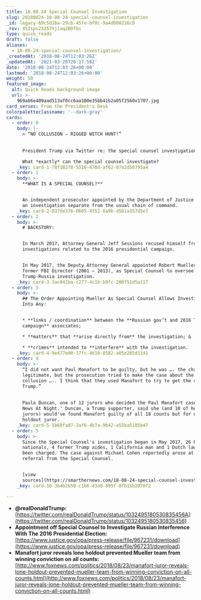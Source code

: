 ```yaml
---
title: 18.08.24 Special Counsel Investigation
slug: 20180824-18-08-24-special-counsel-investigation
_id: legacy-69c5d1ba-29cb-45fe-bf0c-9a4db08216c0
_rev: 45Isps23253Yjlaq2B0fbs
type: quick_reads
draft: false
aliases:
  - 18-08-24-special-counsel-investigation/
_createdAt: '2018-08-24T12:03:26Z'
_updatedAt: '2021-03-26T20:17:58Z'
date: '2018-08-24T12:03:26+00:00'
lastmod: '2018-08-24T12:03:26+00:00'
weight: 50
featured_image:
  alt: Quick Reads background image
  url: >-
    969ab6e409aad513af0cc6aa100e35bb41b2a05f2560x1707.jpg
card_series: From the President's Desk
colorpaletteclassname: '--dark-gray'
cards:
  - order: 0
    body: |-
      > “NO COLLUSION – RIGGED WITCH HUNT!”  
        
        
      President Trump via Twitter re: the special counsel investigation.

      What *exactly* can the special counsel investigate?
    _key: card-1-78f382f8-5516-470d-af62-07a2d58795a4
  - order: 1
    body: >-
      **WHAT IS A SPECIAL COUNSEL?**


      An independent prosecutor appointed by the Department of Justice to lead
      an investigation separate from the usual chain of command.
    _key: card-2-037de376-0605-4f52-8a9b-d5b1a357d5e7
  - order: 2
    body: >-
      # BACKSTORY:


      In March 2017, Attorney General Jeff Sessions recused himself from
      investigations related to the 2016 presidential campaign.


      In May 2017, the Deputy Attorney General appointed Robert Mueller, the
      former FBI Director (2001 – 2013), as Special Counsel to oversee the
      Trump-Russia investigation.
    _key: card-3-3ac841ba-c277-4c1b-b9fc-206f51d5a117
  - order: 3
    body: >-
      ## The Order Appointing Mueller As Special Counsel Allows Investigation
      Into Any:


      * **links / coordination** between the **Russian gov’t and 2016 Trump
      campaign** associates;

      * **matters** that **arise directly from** the investigation; &

      * **crimes** intended to **interfere** with the investigation.
    _key: card-4-9e477e00-17fc-4610-8582-a05e285d1141
  - order: 4
    body: >-
      “I did not want Paul Manafort to be guilty, but he was …. the charges were
      legitimate, but the prosecution tried to make the case about the Russian
      collusion ….. I think that they used Manafort to try to get the dirt on
      Trump.”  
        
        
      Paula Duncan, one of 12 jurors who decided the Paul Manafort case, to 'Fox
      News At Night.' Duncan, a Trump supporter, said she (and 10 of her fellow
      jurors) would've found Manafort guilty of all 18 counts but for one
      holdout juror.
    _key: card-5-5b60fa87-2af6-4b7a-9b42-a55ba5185b47
  - order: 5
    body: >-
      Since the Special Counsel's investigation began in May 2017, 26 Russian
      nationals, 4 former Trump aides, 1 California man and 1 Dutch lawyer have
      been charged. The case against Michael Cohen reportedly arose at of a
      referral from the Special Counsel.


      [view
      sources](https://smarthernews.com/18-08-24-special-counsel-investigation/)
    _key: card-10-3b4b2b50-c1b6-43a9-895f-8fb15b2070f2

---
```

* **@realDonaldTrump:**  
[https://twitter.com/realDonaldTrump/status/1032495180530835456A](https://twitter.com/realDonaldTrump/status/1032495180530835456)
* **Appointment off Special Counsel to Investigate Russian Interference With The 2016 Presidential Election:**  
[https://www.justice.gov/opa/press-release/file/967231/download](https://www.justice.gov/opa/press-release/file/967231/download)
* **Manafort juror reveals lone holdout prevented Mueller team from winning conviction on all counts:**  
[http://www.foxnews.com/politics/2018/08/23/manafort-juror-reveals-lone-holdout-prevented-mueller-team-from-winning-conviction-on-all-counts.html](http://www.foxnews.com/politics/2018/08/23/manafort-juror-reveals-lone-holdout-prevented-mueller-team-from-winning-conviction-on-all-counts.html)